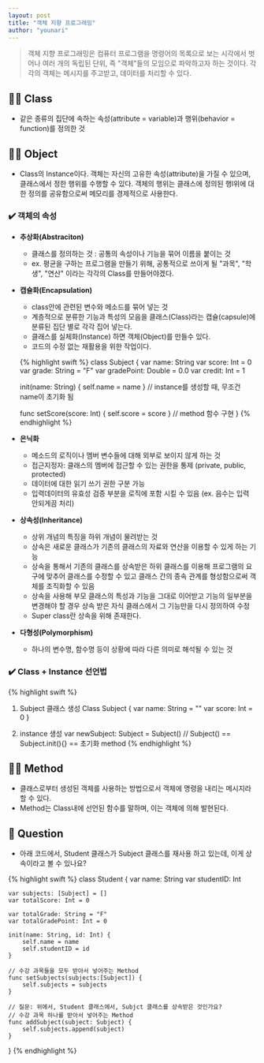 ```yaml
---
layout: post
title: "객체 지향 프로그래밍"
author: "younari"
---
```



> 객체 지향 프로그래밍은 컴퓨터 프로그램을 명령어의 목록으로 보는 시각에서 벗어나 여러 개의 독립된 단위, 즉 "객체"들의 모임으로 파악하고자 하는 것이다. 각각의 객체는 메시지를 주고받고, 데이터를 처리할 수 있다.

## 👌🏻 Class

- 같은 종류의 집단에 속하는 속성(attribute = variable)과 행위(behavior = function)를 정의한 것


## 👌🏻 Object

- Class의 Instance이다. 객체는 자신의 고유한 속성(attribute)을 가질 수 있으며, 클래스에서 정한 행위를 수행할 수 있다. 객체의 행위는 클래스에 정의된 행l위에 대한 정의를 공유함으로써 메모리를 경제적으로 사용한다. 

### ✔️ 객체의 속성

- **추상화(Abstraciton)**
	- 클래스를 정의하는 것 : 공통의 속성이나 기능을 묶어 이름을 붙이는 것
	- ex. 평균을 구하는 프로그램을 만들기 위해, 공통적으로 쓰이게 될 "과목", "학생", "연산" 이라는 각각의 Class를 만들어야겠다.

- **캡슐화(Encapsulation)**
	- class안에 관련된 변수와 메소드를 묶어 넣는 것
	- 계층적으로 분류한 기능과 특성의 모음을 클래스(Class)라는 캡슐(capsule)에 분류된 집단 별로 각각 집어 넣는다. 
	- 클래스를 실체화(Instance) 하면 객체(Object)를 만들수 있다.
	- 코드의 수정 없는 재활용을 위한 작업이다.

	{% highlight swift %}
	class Subject {
    var name: String
    var score: Int = 0
    var grade: String = "F"
    var gradePoint: Double = 0.0
    var credit: Int = 1
    
    init(name: String) {
        self.name = name
    } // instance를 생성할 때, 무조건 name이 초기화 됨

    func setScore(score: Int) {
        self.score = score
    } // method 함수 구현
    }
	{% endhighlight %}
	
- **은닉화**
	- 메소드의 로직이나 멤버 변수들에 대해 외부로 보이지 않게 하는 것 
	- 접근지정자: 클래스의 멤버에 접근할 수 있는 권한을 통제 (private, public, protected)
	- 데이터에 대한 읽기 쓰기 권한 구분 가능
	- 입력데이터의 유효성 검증 부분을 로직에 포함 시킬 수 있음 (ex. 음수는 입력 안되게끔 처리)

- **상속성(Inheritance)**
	- 상위 개념의 특징을 하위 개념이 물려받는 것
	- 상속은 새로운 클래스가 기존의 클래스의 자료와 연산을 이용할 수 있게 하는 기능
	- 상속을 통해서 기존의 클래스를 상속받은 하위 클래스를 이용해 프로그램의 요구에 맞추어 클래스를 수정할 수 있고 클래스 간의 종속 관계를 형성함으로써 객체를 조직화할 수 있음
	- 상속을 사용해 부모 클래스의 특성과 기능을 그대로 이어받고 기능의 일부분을 변경해야 할 경우 상속 받은 자식 클래스에서 그 기능만을 다시 정의하여 수정
	- Super class란 상속을 위해 존재한다. 

- **다형성(Polymorphism)**
	- 하나의 변수명, 함수명 등이 상황에 따라 다른 의미로 해석될 수 있는 것


### ✔️ Class + Instance 선언법

{% highlight swift %}
01. Subject 클래스 생성
Class Subject {
	var name: String = ""
	var score: Int = 0
}

02. instance 생성
var newSubject: Subject = Subject()
// Subject() == Subject.init(){} == 초기화 method
{% endhighlight %}



## 👌🏻 Method
- 클래스로부터 생성된 객체를 사용하는 방법으로서 객체에 명령을 내리는 메시지라 할 수 있다.
- Method는 Class내에 선언된 함수를 말하며, 이는 객체에 의해 발현된다.



## 🤔 Question
- 아래 코드에서, Student 클래스가 Subject 클래스를 재사용 하고 있는데, 이게 상속이라고 볼 수 있나요?

{% highlight swift %}
class Student {
    var name: String
    var studentID: Int
    
    var subjects: [Subject] = []
    var totalScore: Int = 0
    
    var totalGrade: String = "F"
    var totalGradePoint: Int = 0
  
    init(name: String, id: Int) {
        self.name = name
        self.studentID = id
    }
    
    // 수강 과목들을 모두 받아서 넣어주는 Method
    func setSubjects(subjects:[Subject]) {
        self.subjects = subjects
    }
    
    // 질문: 위에서, Student 클래스에서, Subjct 클래스를 상속받은 것인가요?
    // 수강 과목 하나를 받아서 넣어주는 Method
    func addSubject(subject: Subject) {
        self.subjects.append(subject)
    }
}
{% endhighlight %}



